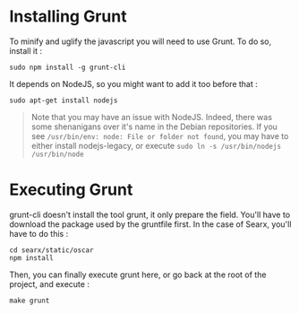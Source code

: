 # Installing Grunt

To minify and uglify the javascript you will need to use Grunt. To do so, install it :

    sudo npm install -g grunt-cli

It depends on NodeJS, so you might want to add it too before that : 

    sudo apt-get install nodejs

> Note that you may have an issue with NodeJS. Indeed, there was some shenanigans over it's name in the Debian repositories.
> If you see `/usr/bin/env: node: File or folder not found`, you may have to either install nodejs-legacy, or execute `sudo ln -s /usr/bin/nodejs /usr/bin/node`

# Executing Grunt

grunt-cli doesn't install the tool grunt, it only prepare the field. You'll have to download the package used by the gruntfile first. 
In the case of Searx, you'll have to do this :

    cd searx/static/oscar
    npm install

Then, you can finally execute grunt here, or go back at the root of the project, and execute : 

    make grunt